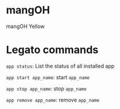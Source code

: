 # mangOH

mangOH Yellow

# Legato commands

``app status``: List the status of all installed app

``app start app_name``: start ``app_name``

``app stop app_name``: stop ``app_name``

``app remove app_name``: remove ``app_name``